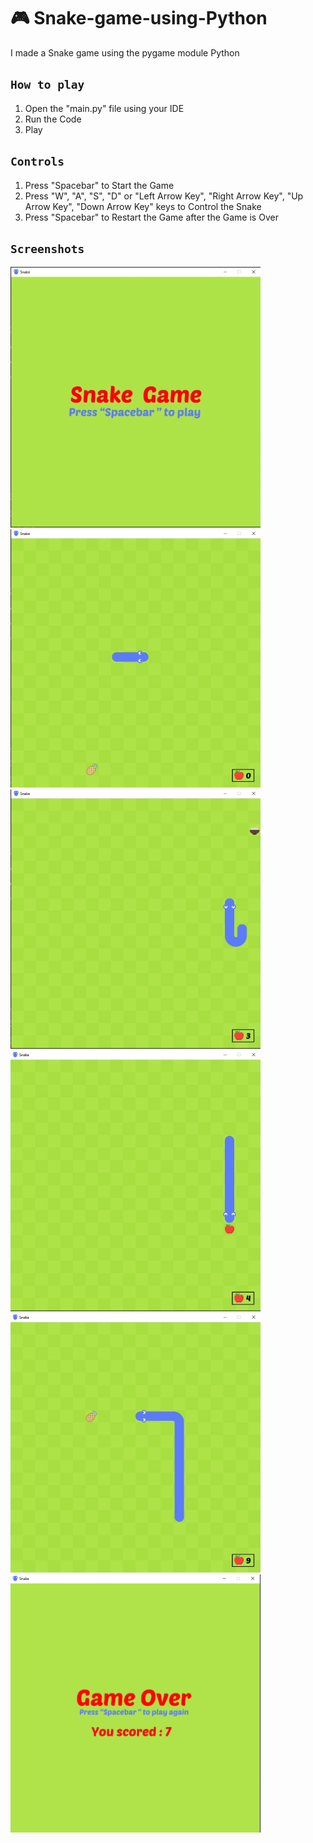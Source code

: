 # 🎮 Snake-game-using-Python
I made a Snake game using the pygame module Python

## `How to play`

1. Open the "main.py" file using your IDE
2. Run the Code
3. Play

## `Controls`

1. Press "Spacebar" to Start the Game
2. Press "W", "A", "S", "D" or "Left Arrow Key", "Right Arrow Key",  "Up Arrow Key", "Down Arrow Key" keys to Control the Snake
3. Press "Spacebar" to Restart the Game after the Game is Over

## `Screenshots`
<img src="screenshots/welcome_screen.png" alt="welcome_screen" width="400px">
<img src="screenshots/gameplay_01.png" alt="gameplay" width="400px">
<img src="screenshots/gameplay_02.png" alt="gameplay" width="400px">
<img src="screenshots/gameplay_03.png" alt="gameplay" width="400px">
<img src="screenshots/gameplay_04.png" alt="gameplay" width="400px">
<img src="screenshots/game_over.png" alt="game_over" width="400px">
